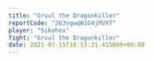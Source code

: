 ```yaml
---
title: "Gruul the Dragonkiller"
reportCode: "263vgwqW1G4jMVXT"
player: "Sikohex"
fight: "Gruul the Dragonkiller"
date: 2021-07-15T18:53:21.415000+00:00
---
```

